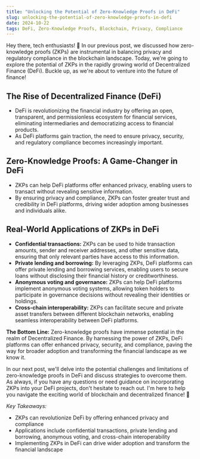 ```yaml
---
title: "Unlocking the Potential of Zero-Knowledge Proofs in DeFi"
slug: unlocking-the-potential-of-zero-knowledge-proofs-in-defi
date: 2024-10-22
tags: DeFi, Zero-Knowledge Proofs, Blockchain, Privacy, Compliance
---
```


Hey there, tech enthusiasts! 🚀 In our previous post, we discussed how zero-knowledge proofs (ZKPs) are instrumental in balancing privacy and regulatory compliance in the blockchain landscape. Today, we're going to explore the potential of ZKPs in the rapidly growing world of Decentralized Finance (DeFi). Buckle up, as we're about to venture into the future of finance!

## The Rise of Decentralized Finance (DeFi)

- DeFi is revolutionizing the financial industry by offering an open, transparent, and permissionless ecosystem for financial services, eliminating intermediaries and democratizing access to financial products.
- As DeFi platforms gain traction, the need to ensure privacy, security, and regulatory compliance becomes increasingly important.

## Zero-Knowledge Proofs: A Game-Changer in DeFi

- ZKPs can help DeFi platforms offer enhanced privacy, enabling users to transact without revealing sensitive information.
- By ensuring privacy and compliance, ZKPs can foster greater trust and credibility in DeFi platforms, driving wider adoption among businesses and individuals alike.

## Real-World Applications of ZKPs in DeFi

- **Confidential transactions:** ZKPs can be used to hide transaction amounts, sender and receiver addresses, and other sensitive data, ensuring that only relevant parties have access to this information.
- **Private lending and borrowing:** By leveraging ZKPs, DeFi platforms can offer private lending and borrowing services, enabling users to secure loans without disclosing their financial history or creditworthiness.
- **Anonymous voting and governance:** ZKPs can help DeFi platforms implement anonymous voting systems, allowing token holders to participate in governance decisions without revealing their identities or holdings.
- **Cross-chain interoperability:** ZKPs can facilitate secure and private asset transfers between different blockchain networks, enabling seamless interoperability between DeFi platforms.

**The Bottom Line:** Zero-knowledge proofs have immense potential in the realm of Decentralized Finance. By harnessing the power of ZKPs, DeFi platforms can offer enhanced privacy, security, and compliance, paving the way for broader adoption and transforming the financial landscape as we know it.

In our next post, we'll delve into the potential challenges and limitations of zero-knowledge proofs in DeFi and discuss strategies to overcome them. As always, if you have any questions or need guidance on incorporating ZKPs into your DeFi projects, don't hesitate to reach out. I'm here to help you navigate the exciting world of blockchain and decentralized finance! 🌟

*Key Takeaways:*
- ZKPs can revolutionize DeFi by offering enhanced privacy and compliance
- Applications include confidential transactions, private lending and borrowing, anonymous voting, and cross-chain interoperability
- Implementing ZKPs in DeFi can drive wider adoption and transform the financial landscape